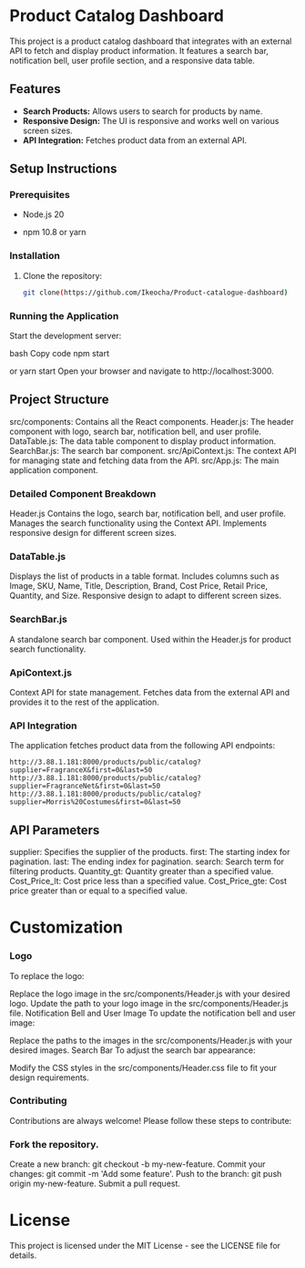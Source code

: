 # Product Catalog Dashboard

This project is a product catalog dashboard that integrates with an external API to fetch and display product information. It features a search bar, notification bell, user profile section, and a responsive data table.

## Features

- **Search Products:** Allows users to search for products by name.
- **Responsive Design:** The UI is responsive and works well on various screen sizes.
- **API Integration:** Fetches product data from an external API.

## Setup Instructions

### Prerequisites

- Node.js 20

- npm 10.8 or yarn


### Installation

1. Clone the repository:

   ```bash
   git clone(https://github.com/Ikeocha/Product-catalogue-dashboard)
   

### Running the Application
Start the development server:

bash Copy code npm start

or
yarn start Open your browser and navigate to http://localhost:3000.

## Project Structure
src/components: Contains all the React components. Header.js: The header component with logo, search bar, notification bell, and user profile. DataTable.js: The data table component to display product information. SearchBar.js: The search bar component. src/ApiContext.js: The context API for managing state and fetching data from the API. src/App.js: The main application component.

### Detailed Component Breakdown
Header.js
Contains the logo, search bar, notification bell, and user profile. Manages the search functionality using the Context API. Implements responsive design for different screen sizes.

### DataTable.js
Displays the list of products in a table format. Includes columns such as Image, SKU, Name, Title, Description, Brand, Cost Price, Retail Price, Quantity, and Size. Responsive design to adapt to different screen sizes.

### SearchBar.js
A standalone search bar component. Used within the Header.js for product search functionality.

### ApiContext.js
Context API for state management. Fetches data from the external API and provides it to the rest of the application.

### API Integration
The application fetches product data from the following API endpoints:

 `http://3.88.1.181:8000/products/public/catalog?supplier=FragranceX&first=0&last=50` 
 `http://3.88.1.181:8000/products/public/catalog?supplier=FragranceNet&first=0&last=50`
 `http://3.88.1.181:8000/products/public/catalog?supplier=Morris%20Costumes&first=0&last=50`

## API Parameters
supplier: Specifies the supplier of the products. first: The starting index for pagination. last: The ending index for pagination. search: Search term for filtering products. Quantity_gt: Quantity greater than a specified value. Cost_Price_lt: Cost price less than a specified value. Cost_Price_gte: Cost price greater than or equal to a specified value.

 # Customization
### Logo
To replace the logo:

Replace the logo image in the src/components/Header.js with your desired logo. Update the path to your logo image in the src/components/Header.js file. Notification Bell and User Image To update the notification bell and user image:

Replace the paths to the images in the src/components/Header.js with your desired images. Search Bar To adjust the search bar appearance:

Modify the CSS styles in the src/components/Header.css file to fit your design requirements.

### Contributing
Contributions are always welcome! Please follow these steps to contribute:

### Fork the repository. 
Create a new branch: git checkout -b my-new-feature. Commit your changes: git commit -m 'Add some feature'. Push to the branch: git push origin my-new-feature. Submit a pull request.

# License
This project is licensed under the MIT License - see the LICENSE file for details.
